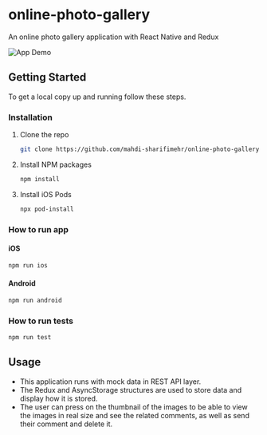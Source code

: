 # online-photo-gallery
An online photo gallery application with React Native and Redux

![App Demo](http://sharifimehr.com/wp-content/uploads/2021/11/soniq-min.gif)


## Getting Started

To get a local copy up and running follow these steps.

### Installation

1. Clone the repo
   ```sh
   git clone https://github.com/mahdi-sharifimehr/online-photo-gallery.git
   ```
2. Install NPM packages
   ```sh
   npm install
   ```
3. Install iOS Pods
   ```sh
   npx pod-install
   ```

### How to run app

#### iOS
   ```sh
   npm run ios
   ```
#### Android
   ```sh
   npm run android
   ```
   
### How to run tests
   ```sh
   npm run test
   ```
   
## Usage

* This application runs with mock data in REST API layer.
* The Redux and AsyncStorage structures are used to store data and display how it is stored.
* The user can press on the thumbnail of the images to be able to view the images in real size and see the related comments, as well as send their comment and delete it.

